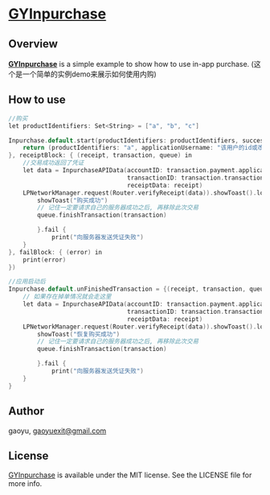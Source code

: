 # [GYInpurchase](https://github.com/gaoyuexit/GYInpurchase)

## Overview

**[GYInpurchase](https://github.com/gaoyuexit/GYInpurchase)**  is a simple example to show how to use in-app purchase. (这个是一个简单的实例demo来展示如何使用内购)

## How to use

```objective-c
//购买
let productIdentifiers: Set<String> = ["a", "b", "c"]

Inpurchase.default.start(productIdentifiers: productIdentifiers, successBlock: { () -> Order in
    return (productIdentifiers: "a", applicationUsername: "该用户的id或改用户的唯一标识符")
}, receiptBlock: { (receipt, transaction, queue) in
    //交易成功返回了凭证
    let data = InpurchaseAPIData(accountID: transaction.payment.applicationUsername,
                                 transactionID: transaction.transactionIdentifier,
                                 receiptData: receipt)
    LPNetworkManager.request(Router.verifyReceipt(data)).showToast().loading(in: self.view).success {[weak self] in
        showToast("购买成功")
        // 记住一定要请求自己的服务器成功之后, 再移除此次交易
        queue.finishTransaction(transaction)

        }.fail {
            print("向服务器发送凭证失败")
    }
}, failBlock: { (error) in
    print(error)
})

//应用启动后
Inpurchase.default.unFinishedTransaction = {(receipt, transaction, queue) in
    // 如果存在掉单情况就会走这里
    let data = InpurchaseAPIData(accountID: transaction.payment.applicationUsername,
                                 transactionID: transaction.transactionIdentifier,
                                 receiptData: receipt)
    LPNetworkManager.request(Router.verifyReceipt(data)).showToast().loading(in: self.view).success {[weak self] in
        showToast("恢复购买成功")
        // 记住一定要请求自己的服务器成功之后, 再移除此次交易
        queue.finishTransaction(transaction)

        }.fail {
            print("向服务器发送凭证失败")
    }
}
```

## Author

gaoyu, gaoyuexit@gmail.com

## License

[GYInpurchase](https://github.com/gaoyuexit/GYInpurchase) is available under the MIT license. See the LICENSE file for more info.

